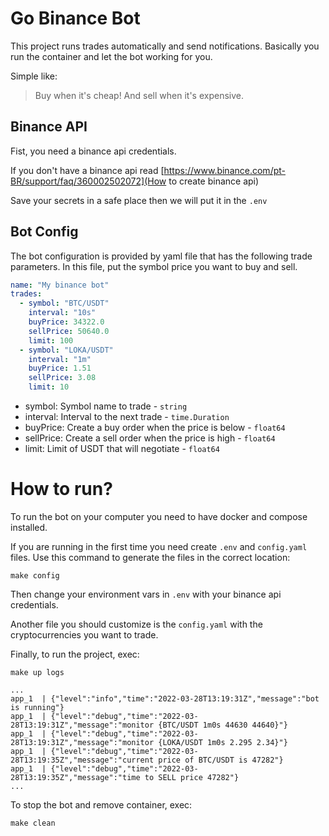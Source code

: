# Go Binance Bot

This project runs trades automatically and send notifications.
Basically you run the container and let the bot working for you.

Simple like:
> Buy when it's cheap! And sell when it's expensive.

## Binance API

Fist, you need a binance api credentials.

If you don't have a binance api read
[https://www.binance.com/pt-BR/support/faq/360002502072](How to create binance api)

Save your secrets in a safe place then we will put it in the `.env`

## Bot Config

The bot configuration is provided by yaml file that
has the following trade parameters.
In this file, put the symbol price you want to buy and sell.

```yaml
name: "My binance bot"
trades:
  - symbol: "BTC/USDT"
    interval: "10s"
    buyPrice: 34322.0
    sellPrice: 50640.0
    limit: 100
  - symbol: "LOKA/USDT"
    interval: "1m"
    buyPrice: 1.51
    sellPrice: 3.08
    limit: 10
```

* symbol: Symbol name to trade - `string`
* interval: Interval to the next trade - `time.Duration`
* buyPrice: Create a buy order when the price is below - `float64`
* sellPrice: Create a sell order when the price is high - `float64`
* limit: Limit of USDT that will negotiate - `float64`

# How to run?

To run the bot on your computer you need to have docker and compose installed.

If you are running in the first time you need create `.env` and `config.yaml` files.
Use this command to generate the files in the correct location:

```console
make config
```

Then change your environment vars in `.env`
with your binance api credentials.

Another file you should customize is the `config.yaml`
with the cryptocurrencies you want to trade.

Finally, to run the project, exec:

```console
make up logs

...
app_1  | {"level":"info","time":"2022-03-28T13:19:31Z","message":"bot is running"}
app_1  | {"level":"debug","time":"2022-03-28T13:19:31Z","message":"monitor {BTC/USDT 1m0s 44630 44640}"}
app_1  | {"level":"debug","time":"2022-03-28T13:19:31Z","message":"monitor {LOKA/USDT 1m0s 2.295 2.34}"}
app_1  | {"level":"debug","time":"2022-03-28T13:19:35Z","message":"current price of BTC/USDT is 47282"}
app_1  | {"level":"debug","time":"2022-03-28T13:19:35Z","message":"time to SELL price 47282"}
...
```

To stop the bot and remove container, exec:

```console
make clean
```

